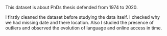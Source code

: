 This dataset is about PhDs thesis defended from 1974 to  2020.

I firstly cleaned the dataset before studying the data itself. 
I checked why we had missing date and there location.
Also I studied the presence of outliers and observed the evolution of language and online access in time.
